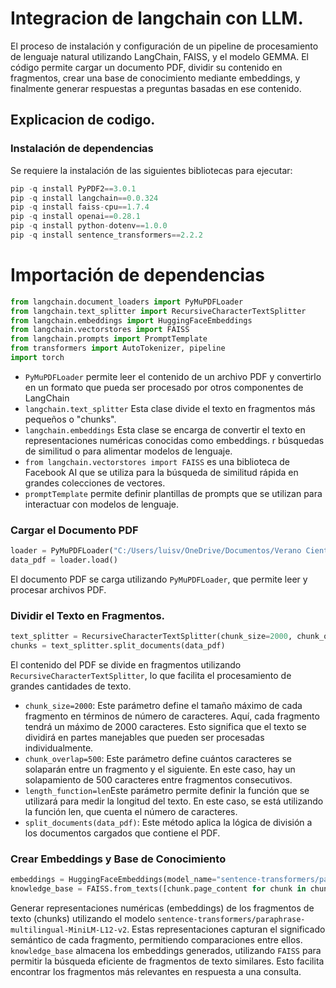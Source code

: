 # Integracion de langchain con LLM.
El proceso de instalación y configuración de un pipeline de procesamiento de lenguaje natural utilizando LangChain, FAISS, y el modelo GEMMA. El código permite cargar un documento PDF, dividir su contenido en fragmentos, crear una base de conocimiento mediante embeddings, y finalmente generar respuestas a preguntas basadas en ese contenido.

## Explicacion de codigo.
### Instalación de dependencias
Se requiere la instalación de las siguientes bibliotecas para ejecutar:
```python
pip -q install PyPDF2==3.0.1
pip -q install langchain==0.0.324
pip -q install faiss-cpu==1.7.4
pip -q install openai==0.28.1
pip -q install python-dotenv==1.0.0
pip -q install sentence_transformers==2.2.2
```
# Importación de dependencias
```python
from langchain.document_loaders import PyMuPDFLoader
from langchain.text_splitter import RecursiveCharacterTextSplitter
from langchain.embeddings import HuggingFaceEmbeddings
from langchain.vectorstores import FAISS
from langchain.prompts import PromptTemplate
from transformers import AutoTokenizer, pipeline
import torch
```
* `PyMuPDFLoader` permite leer el contenido de un archivo PDF y convertirlo en un formato que pueda ser procesado por otros componentes de LangChain
* `langchain.text_splitter` Esta clase divide el texto en fragmentos más pequeños o "chunks".
* `langchain.embeddings` Esta clase se encarga de convertir el texto en representaciones numéricas conocidas como embeddings. r búsquedas de similitud o para alimentar modelos de lenguaje.
* `from langchain.vectorstores import FAISS` es una biblioteca de Facebook AI que se utiliza para la búsqueda de similitud rápida en grandes colecciones de vectores.
* `promptTemplate` permite definir plantillas de prompts que se utilizan para interactuar con modelos de lenguaje.
### Cargar el Documento PDF
```python
loader = PyMuPDFLoader("C:/Users/luisv/OneDrive/Documentos/Verano Cientifico/Progrmacion/tprueba-py-model/test2.pdf")
data_pdf = loader.load()
```
El documento PDF se carga utilizando `PyMuPDFLoader`, que permite leer y procesar archivos PDF.

### Dividir el Texto en Fragmentos.
```python
text_splitter = RecursiveCharacterTextSplitter(chunk_size=2000, chunk_overlap=500, length_function=len)
chunks = text_splitter.split_documents(data_pdf)
```
El contenido del PDF se divide en fragmentos utilizando `RecursiveCharacterTextSplitter`, lo que facilita el procesamiento de grandes cantidades de texto. 
* `chunk_size=2000`: Este parámetro define el tamaño máximo de cada fragmento en términos de número de caracteres. Aquí, cada fragmento tendrá un máximo de 2000 caracteres. Esto significa que el texto se dividirá en partes manejables que pueden ser procesadas individualmente.
* `chunk_overlap=500`: Este parámetro define cuántos caracteres se solaparán entre un fragmento y el siguiente. En este caso, hay un solapamiento de 500 caracteres entre fragmentos consecutivos.
* `length_function=len`Este parámetro permite definir la función que se utilizará para medir la longitud del texto. En este caso, se está utilizando la función len, que cuenta el número de caracteres.
* `split_documents(data_pdf)`:  Este método aplica la lógica de división a los documentos cargados que contiene el PDF.

### Crear Embeddings y Base de Conocimiento
```python
embeddings = HuggingFaceEmbeddings(model_name="sentence-transformers/paraphrase-multilingual-MiniLM-L12-v2")
knowledge_base = FAISS.from_texts([chunk.page_content for chunk in chunks], embeddings)
```
Generar representaciones numéricas (embeddings) de los fragmentos de texto (chunks) utilizando el modelo `sentence-transformers/paraphrase-multilingual-MiniLM-L12-v2`. Estas representaciones capturan el significado semántico de cada fragmento, permitiendo comparaciones entre ellos. `knowledge_base` almacena los embeddings generados, utilizando `FAISS` para permitir la búsqueda eficiente de fragmentos de texto similares. Esto facilita encontrar los fragmentos más relevantes en respuesta a una consulta.
